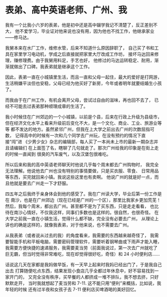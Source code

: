 # 表弟、高中英语老师、广州、我

我有一个比我小六岁的表弟，他是初中还是高中辍学我记不清楚了，反正差别不大，
他不爱学习，毕业证对他来说也没有用，因为他也不找工作，他继承家业——修马达。

我舅本来在水厂工作，维修水管，后来不知道什么原因辞职了，
自己买了书和工具在家里学习电动机，学成之后直接就把家里大厅改成工作坊，
接坏马达回来修理，赚修理费。由于我舅用料足，手艺也好，
他修过的马达运转稳定、耐用，渐渐就做出了口碑。我表弟就是继承这个工作。

因此，表弟一直在小城镇里生活，而且一直和父母一起住，最大的爱好是打网游，
生活稍嫌平淡但也安稳，父母已经为他买好了新房，今年或者明年就要结婚生小孩了。

而我由于在广州工作，有机会离开父母，尝试过自由的滋味，再也回不去了，
已经不可能去过表弟那种顺理成章的生活了。

我小时候住在广州郊边的一个小城镇，以前是个县，后来在行政上升级为县级市，
但在经济文化水平上看来升级前后变化不大，是一个文化、商业、工业、旅游业等等
都不发达的地方。虽然紧邻广州，但我在上大学之前出去广州的次数屈指可数，
记得高中的时候有一次和几个同学去广州玩，在没有预约的情况下直接“闯”进
《少男少女》杂志的编辑部，每人买了一本尚未上市的最新一期杂志并且请编辑们
在上面签了名，瞎聊了几句就走了。那次广州给我的印象是在街上走的时候一直闻到
很臭的汽车废气，以及汉堡包很难吃。

所以后来和我的高中英语老师聊天时他说几乎每个周末都去广州购物时，
我完全无法理解。他说他去广州也没有特别的事情要做，只是买衣服、零食、
日常用品等东西，买完就回来小镇。我说这些这里也有卖啊。
他说广州的就是好一点，而且他就是要去广州走一下才舒服。

四五年之后我终于亲身体会到他的感受了。我在广州读大学，毕业后第一份工作是在
南沙，也是在广州郊边（现在已经是广州的一个区），那里比我家乡更加荒芜！
然后，我每个周末，都出去广州。甚至都不是为了买东西，只是走走看看，
也比待在南沙心情好。不仅我这样，同事们多数也是这样的。很自然，也很奇怪。
在大学之前我一直在小镇生活，觉得什么都不缺，完全没有必要去广州，
从理论上讲也的确是这样的，就像我表弟，对于他来说，也不需要去广州。

从我表弟（或者说从过去的我）的角度看来，我需要的东西越来越奇怪了，
我需要智能手机和平板电脑，需要密码管理软件，需要听着钢琴曲或下雨声才能入睡，
我需要方便快捷的速递服务，我需要麦当劳（前面我说过，第一次去广州就吃了
巨无霸，但当时觉得非常难吃，现在却觉得很好吃，奇怪）和 24 小时便利店……

话说这几天在家都是我妈做早饭，有一天早上起来时我妈已经出门了，于是我自己出去
打算随便吃点东西，结果发现小食店几乎全都过年休息中，好不容易找到一家开门的，
又完全没有秩序，买早餐的人都挤成一堆不排队，我不想去挤，只好默默走开，
当时我就想起了麦当劳和 7-11. 这不能只用“便利”来概括，比如说，我年轻的时候
还有过半夜和女孩子去 7-11 便利店买啤酒喝的美好回忆。
